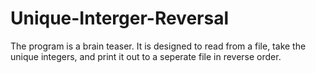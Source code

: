 # Unique-Interger-Reversal
The program is a brain teaser. It is designed to read from a file, take the unique integers, and print it out to a seperate file in reverse order.
